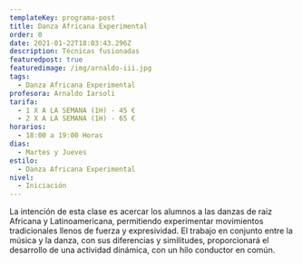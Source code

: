 ```yaml
---
templateKey: programa-post
title: Danza Africana Experimental
order: 0
date: 2021-01-22T18:03:43.296Z
description: Técnicas fusionadas
featuredpost: true
featuredimage: /img/arnaldo-iii.jpg
tags:
  - Danza Africana Experimental
profesora: Arnaldo Iarsoli
tarifa:
  - 1 X A LA SEMANA (1H) - 45 €
  - 2 X A LA SEMANA (1H) - 65 €
horarios:
  - 18:00 a 19:00 Horas
dias:
  - Martes y Jueves
estilo:
  - Danza Africana Experimental
nivel:
  - Iniciación
---
```


<!--StartFragment-->

La intención de esta clase es acercar los alumnos a las danzas de raiz Africana y Latinoamericana, permitiendo experimentar movimientos tradicionales llenos de fuerza y expresividad. El trabajo en conjunto entre la música y la danza, con sus diferencias y similitudes, proporcionará el desarrollo de una actividad dinámica, con un hilo conductor en común.

<!--EndFragment-->
